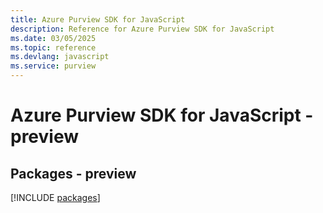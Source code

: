 ```yaml
---
title: Azure Purview SDK for JavaScript
description: Reference for Azure Purview SDK for JavaScript
ms.date: 03/05/2025
ms.topic: reference
ms.devlang: javascript
ms.service: purview
---
```

# Azure Purview SDK for JavaScript - preview
## Packages - preview
[!INCLUDE [packages](purview-index.md)]